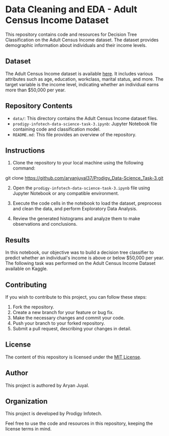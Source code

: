 # Data Cleaning and EDA - Adult Census Income Dataset

This repository contains code and resources for Decision Tree Classification on the Adult Census Income dataset. The dataset provides demographic information about individuals and their income levels.

## Dataset

The Adult Census Income dataset is available [here](https://www.kaggle.com/datasets/uciml/adult-census-income). It includes various attributes such as age, education, workclass, marital status, and more. The target variable is the income level, indicating whether an individual earns more than $50,000 per year.

## Repository Contents

- `data/`: This directory contains the Adult Census Income dataset files.
- `prodigy-infotech-data-science-task-3.ipynb`: Jupyter Notebook file containing code and classification model.
- `README.md`: This file provides an overview of the repository.

## Instructions

1. Clone the repository to your local machine using the following command:

git clone https://github.com/aryanjuyal37/Prodigy_Data-Science_Task-3.git

2. Open the `prodigy-infotech-data-science-task-3.ipynb` file using Jupyter Notebook or any compatible environment.

3. Execute the code cells in the notebook to load the dataset, preprocess and clean the data, and perform Exploratory Data Analysis.

4. Review the generated histograms and analyze them to make observations and conclusions.

## Results

In this notebook, our objective was to build a decision tree classifier to predict whether an individual's income is above or below $50,000 per year. The following task was performed on the Adult Census Income Dataset available on Kaggle.

## Contributing

If you wish to contribute to this project, you can follow these steps:

1. Fork the repository.
2. Create a new branch for your feature or bug fix.
3. Make the necessary changes and commit your code.
4. Push your branch to your forked repository.
5. Submit a pull request, describing your changes in detail.

## License

The content of this repository is licensed under the [MIT License](link_to_license).

## Author

This project is authored by Aryan Juyal.

## Organization

This project is developed by Prodigy Infotech.

Feel free to use the code and resources in this repository, keeping the license terms in mind.


